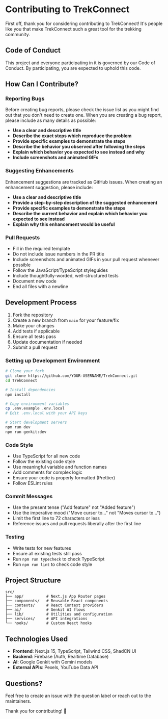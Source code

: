 # Contributing to TrekConnect

First off, thank you for considering contributing to TrekConnect! It's people like you that make TrekConnect such a great tool for the trekking community.

## Code of Conduct

This project and everyone participating in it is governed by our Code of Conduct. By participating, you are expected to uphold this code.

## How Can I Contribute?

### Reporting Bugs

Before creating bug reports, please check the issue list as you might find out that you don't need to create one. When you are creating a bug report, please include as many details as possible:

- **Use a clear and descriptive title**
- **Describe the exact steps which reproduce the problem**
- **Provide specific examples to demonstrate the steps**
- **Describe the behavior you observed after following the steps**
- **Explain which behavior you expected to see instead and why**
- **Include screenshots and animated GIFs**

### Suggesting Enhancements

Enhancement suggestions are tracked as GitHub issues. When creating an enhancement suggestion, please include:

- **Use a clear and descriptive title**
- **Provide a step-by-step description of the suggested enhancement**
- **Provide specific examples to demonstrate the steps**
- **Describe the current behavior and explain which behavior you expected to see instead**
- **Explain why this enhancement would be useful**

### Pull Requests

- Fill in the required template
- Do not include issue numbers in the PR title
- Include screenshots and animated GIFs in your pull request whenever possible
- Follow the JavaScript/TypeScript styleguides
- Include thoughtfully-worded, well-structured tests
- Document new code
- End all files with a newline

## Development Process

1. Fork the repository
2. Create a new branch from `main` for your feature/fix
3. Make your changes
4. Add tests if applicable
5. Ensure all tests pass
6. Update documentation if needed
7. Submit a pull request

### Setting up Development Environment

```bash
# Clone your fork
git clone https://github.com/YOUR-USERNAME/TrekConnect.git
cd TrekConnect

# Install dependencies
npm install

# Copy environment variables
cp .env.example .env.local
# Edit .env.local with your API keys

# Start development servers
npm run dev
npm run genkit:dev
```

### Code Style

- Use TypeScript for all new code
- Follow the existing code style
- Use meaningful variable and function names
- Add comments for complex logic
- Ensure your code is properly formatted (Prettier)
- Follow ESLint rules

### Commit Messages

- Use the present tense ("Add feature" not "Added feature")
- Use the imperative mood ("Move cursor to..." not "Moves cursor to...")
- Limit the first line to 72 characters or less
- Reference issues and pull requests liberally after the first line

### Testing

- Write tests for new features
- Ensure all existing tests still pass
- Run `npm run typecheck` to check TypeScript
- Run `npm run lint` to check code style

## Project Structure

```
src/
├── app/          # Next.js App Router pages
├── components/   # Reusable React components
├── contexts/     # React Context providers
├── ai/           # Genkit AI flows
├── lib/          # Utilities and configuration
├── services/     # API integrations
└── hooks/        # Custom React hooks
```

## Technologies Used

- **Frontend**: Next.js 15, TypeScript, Tailwind CSS, ShadCN UI
- **Backend**: Firebase (Auth, Realtime Database)
- **AI**: Google Genkit with Gemini models
- **External APIs**: Pexels, YouTube Data API

## Questions?

Feel free to create an issue with the question label or reach out to the maintainers.

Thank you for contributing! 🚀
